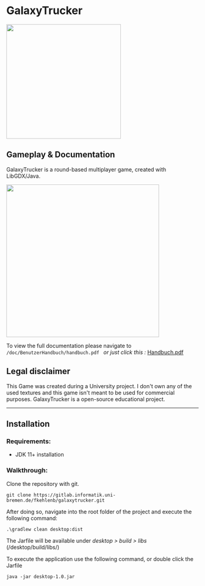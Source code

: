 # GalaxyTrucker



<img src="https://gitlab.informatik.uni-bremen.de/fkehlenb/galaxytrucker/-/raw/master/core/assets/logo.png" text-align="center" height="300px"/>










## Gameplay & Documentation

GalaxyTrucker is a round-based multiplayer game, created with LibGDX/Java. 

<img src="https://gitlab.informatik.uni-bremen.de/fkehlenb/galaxytrucker/-/raw/master/doc/Benutzerhandbuch/DasSpiel/Kampf/miniboss.png" text-align="center" height="400px"/>

To view the full documentation please navigate to ```/doc/BenutzerHandbuch/handbuch.pdf ```
*or just click this :* [Handbuch.pdf](https://gitlab.informatik.uni-bremen.de/fkehlenb/galaxytrucker/-/blob/5705b1b842cde8cb8638061848d737314824c39d/doc/Benutzerhandbuch/handbuch.pdf)

## Legal disclaimer
This Game was created during a University project. I don't own any of the used textures and this game isn't meant to be used for commercial purposes. GalaxyTrucker is a open-source educational project.

-------------------------

## Installation


### Requirements:

* JDK 11+ installation

### Walkthrough:

Clone the repository with git. 

```
git clone https://gitlab.informatik.uni-bremen.de/fkehlenb/galaxytrucker.git
```

After doing so, navigate into the root folder of the project and execute the following command:

``` 
.\gradlew clean desktop:dist
```

The Jarfile will be available under *desktop > build > libs* (/desktop/build/libs/)

To execute the application use the following command, or double click the Jarfile

```
java -jar desktop-1.0.jar
```
